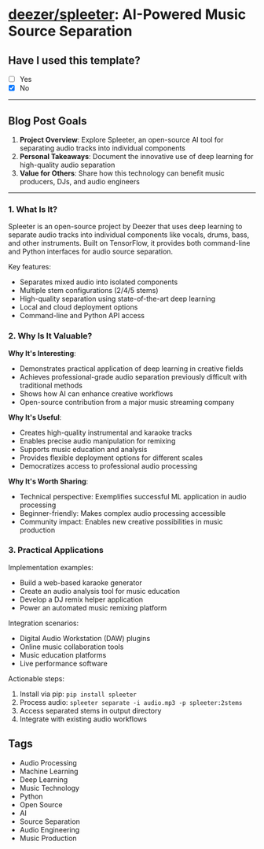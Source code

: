 # [deezer/spleeter](https://github.com/deezer/spleeter): AI-Powered Music Source Separation

## Have I used this template?

- [ ] Yes
- [x] No

---

## Blog Post Goals

1. **Project Overview**: Explore Spleeter, an open-source AI tool for separating audio tracks into individual components
2. **Personal Takeaways**: Document the innovative use of deep learning for high-quality audio separation
3. **Value for Others**: Share how this technology can benefit music producers, DJs, and audio engineers

---

### 1. What Is It?

Spleeter is an open-source project by Deezer that uses deep learning to separate audio tracks into individual components like vocals, drums, bass, and other instruments. Built on TensorFlow, it provides both command-line and Python interfaces for audio source separation.

Key features:

- Separates mixed audio into isolated components
- Multiple stem configurations (2/4/5 stems)
- High-quality separation using state-of-the-art deep learning
- Local and cloud deployment options
- Command-line and Python API access

### 2. Why Is It Valuable?

**Why It's Interesting**:

- Demonstrates practical application of deep learning in creative fields
- Achieves professional-grade audio separation previously difficult with traditional methods
- Shows how AI can enhance creative workflows
- Open-source contribution from a major music streaming company

**Why It's Useful**:

- Creates high-quality instrumental and karaoke tracks
- Enables precise audio manipulation for remixing
- Supports music education and analysis
- Provides flexible deployment options for different scales
- Democratizes access to professional audio processing

**Why It's Worth Sharing**:

- Technical perspective: Exemplifies successful ML application in audio processing
- Beginner-friendly: Makes complex audio processing accessible
- Community impact: Enables new creative possibilities in music production

### 3. Practical Applications

Implementation examples:

- Build a web-based karaoke generator
- Create an audio analysis tool for music education
- Develop a DJ remix helper application
- Power an automated music remixing platform

Integration scenarios:

- Digital Audio Workstation (DAW) plugins
- Online music collaboration tools
- Music education platforms
- Live performance software

Actionable steps:

1. Install via pip: `pip install spleeter`
2. Process audio: `spleeter separate -i audio.mp3 -p spleeter:2stems`
3. Access separated stems in output directory
4. Integrate with existing audio workflows

## Tags

- Audio Processing
- Machine Learning
- Deep Learning
- Music Technology
- Python
- Open Source
- AI
- Source Separation
- Audio Engineering
- Music Production
